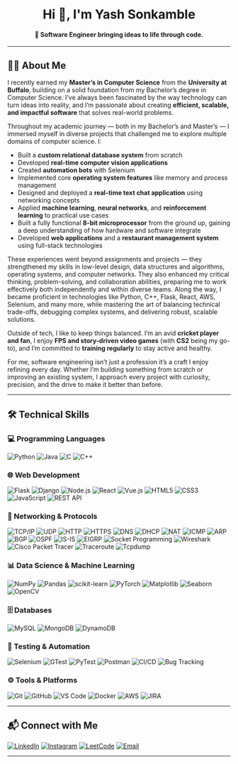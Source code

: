 <h1 align="center">Hi 👋, I'm Yash Sonkamble</h1>
<h4 align="center">🚀 Software Engineer bringing ideas to life through code.</h4>

---

## 🧑‍💻 About Me  

I recently earned my **Master’s in Computer Science** from the **University at Buffalo**, building on a solid foundation from my Bachelor’s degree in Computer Science. I’ve always been fascinated by the way technology can turn ideas into reality, and I’m passionate about creating **efficient, scalable, and impactful software** that solves real-world problems.  

Throughout my academic journey — both in my Bachelor’s and Master’s — I immersed myself in diverse projects that challenged me to explore multiple domains of computer science. I:  

- Built a **custom relational database system** from scratch  
- Developed **real-time computer vision applications**  
- Created **automation bots** with Selenium  
- Implemented core **operating system features** like memory and process management  
- Designed and deployed a **real-time text chat application** using networking concepts  
- Applied **machine learning**, **neural networks**, and **reinforcement learning** to practical use cases  
- Built a fully functional **8-bit microprocessor** from the ground up, gaining a deep understanding of how hardware and software integrate  
- Developed **web applications** and a **restaurant management system** using full-stack technologies  

These experiences went beyond assignments and projects — they strengthened my skills in low-level design, data structures and algorithms, operating systems, and computer networks. They also enhanced my critical thinking, problem-solving, and collaboration abilities, preparing me to work effectively both independently and within diverse teams. Along the way, I became proficient in technologies like Python, C++, Flask, React, AWS, Selenium, and many more, while mastering the art of balancing technical trade-offs, debugging complex systems, and delivering robust, scalable solutions.

Outside of tech, I like to keep things balanced. I’m an avid **cricket player and fan**, I enjoy **FPS and story-driven video games** (with **CS2** being my go-to), and I’m committed to **training regularly** to stay active and healthy.  

For me, software engineering isn’t just a profession it’s a craft I enjoy refining every day. Whether I’m building something from scratch or improving an existing system, I approach every project with curiosity, precision, and the drive to make it better than before.  

---

## 🛠 Technical Skills

### 💻 Programming Languages  
![Python](https://img.shields.io/badge/-Python-3776AB?style=flat&logo=python&logoColor=white)
![Java](https://img.shields.io/badge/-Java-007396?style=flat&logo=java&logoColor=white)
![C](https://img.shields.io/badge/-C-00599C?style=flat&logo=c&logoColor=white)
![C++](https://img.shields.io/badge/-C++-00599C?style=flat&logo=c%2B%2B&logoColor=white)

### 🌐 Web Development  
![Flask](https://img.shields.io/badge/-Flask-000000?style=flat&logo=flask&logoColor=white)
![Django](https://img.shields.io/badge/-Django-092E20?style=flat&logo=django&logoColor=white)
![Node.js](https://img.shields.io/badge/-Node.js-339933?style=flat&logo=node.js&logoColor=white)
![React](https://img.shields.io/badge/-React-61DAFB?style=flat&logo=react&logoColor=black)
![Vue.js](https://img.shields.io/badge/-Vue.js-4FC08D?style=flat&logo=vue.js&logoColor=white)
![HTML5](https://img.shields.io/badge/-HTML5-E34F26?style=flat&logo=html5&logoColor=white)
![CSS3](https://img.shields.io/badge/-CSS3-1572B6?style=flat&logo=css3&logoColor=white)
![JavaScript](https://img.shields.io/badge/-JavaScript-F7DF1E?style=flat&logo=javascript&logoColor=black)
![REST API](https://img.shields.io/badge/-REST%20API-02569B?style=flat)

### 📡 Networking & Protocols  
![TCP/IP](https://img.shields.io/badge/-TCP%2FIP-007ACC?style=flat&logo=internet-protocol&logoColor=white) 
![UDP](https://img.shields.io/badge/-UDP-0052CC?style=flat&logo=internet-protocol&logoColor=white) 
![HTTP](https://img.shields.io/badge/-HTTP-F57242?style=flat&logo=http&logoColor=white) 
![HTTPS](https://img.shields.io/badge/-HTTPS-4CAF50?style=flat&logo=https&logoColor=white) 
![DNS](https://img.shields.io/badge/-DNS-2196F3?style=flat) 
![DHCP](https://img.shields.io/badge/-DHCP-009688?style=flat) 
![NAT](https://img.shields.io/badge/-NAT-3F51B5?style=flat) 
![ICMP](https://img.shields.io/badge/-ICMP-673AB7?style=flat) 
![ARP](https://img.shields.io/badge/-ARP-FF5722?style=flat) 
![BGP](https://img.shields.io/badge/-BGP-3F51B5?style=flat) 
![OSPF](https://img.shields.io/badge/-OSPF-2196F3?style=flat) 
![IS-IS](https://img.shields.io/badge/-IS--IS-9C27B0?style=flat) 
![EIGRP](https://img.shields.io/badge/-EIGRP-673AB7?style=flat) 
![Socket Programming](https://img.shields.io/badge/-Socket_Programming-FF9800?style=flat) 
![Wireshark](https://img.shields.io/badge/-Wireshark-007ACC?style=flat&logo=wireshark&logoColor=white) 
![Cisco Packet Tracer](https://img.shields.io/badge/-Cisco_Packet_Tracer-00A8E8?style=flat&logo=cisco&logoColor=white) 
![Traceroute](https://img.shields.io/badge/-Traceroute-795548?style=flat) 
![Tcpdump](https://img.shields.io/badge/-Tcpdump-FF5722?style=flat)

### 📊 Data Science & Machine Learning  
![NumPy](https://img.shields.io/badge/-NumPy-013243?style=flat&logo=numpy&logoColor=white)
![Pandas](https://img.shields.io/badge/-Pandas-150458?style=flat&logo=pandas&logoColor=white)
![scikit-learn](https://img.shields.io/badge/-scikit--learn-F7931E?style=flat&logo=scikit-learn&logoColor=white)
![PyTorch](https://img.shields.io/badge/-PyTorch-EE4C2C?style=flat&logo=pytorch&logoColor=white)
![Matplotlib](https://img.shields.io/badge/-Matplotlib-11557C?style=flat)
![Seaborn](https://img.shields.io/badge/-Seaborn-5A9?style=flat)
![OpenCV](https://img.shields.io/badge/-OpenCV-5C3EE8?style=flat&logo=opencv&logoColor=white)

### 🗄 Databases  
![MySQL](https://img.shields.io/badge/-MySQL-4479A1?style=flat&logo=mysql&logoColor=white)
![MongoDB](https://img.shields.io/badge/-MongoDB-47A248?style=flat&logo=mongodb&logoColor=white)
![DynamoDB](https://img.shields.io/badge/-DynamoDB-4053D6?style=flat&logo=amazon-dynamodb&logoColor=white)

### 🧪 Testing & Automation  
![Selenium](https://img.shields.io/badge/-Selenium-43B02A?style=flat&logo=selenium&logoColor=white)
![GTest](https://img.shields.io/badge/-GTest-007396?style=flat)
![PyTest](https://img.shields.io/badge/-PyTest-0A9EDC?style=flat)
![Postman](https://img.shields.io/badge/-Postman-FF6C37?style=flat&logo=postman&logoColor=white)
![CI/CD](https://img.shields.io/badge/-CI%2FCD-4CAF50?style=flat) 
![Bug Tracking](https://img.shields.io/badge/-Bug_Tracking-FF5722?style=flat)

### ⚙ Tools & Platforms  
![Git](https://img.shields.io/badge/-Git-F05032?style=flat&logo=git&logoColor=white)
![GitHub](https://img.shields.io/badge/-GitHub-181717?style=flat&logo=github&logoColor=white)
![VS Code](https://img.shields.io/badge/-VS%20Code-007ACC?style=flat&logo=visual-studio-code&logoColor=white)
![Docker](https://img.shields.io/badge/-Docker-2496ED?style=flat&logo=docker&logoColor=white)
![AWS](https://img.shields.io/badge/-AWS-232F3E?style=flat&logo=amazon-aws&logoColor=white)
![JIRA](https://img.shields.io/badge/-JIRA-0052CC?style=flat&logo=jira&logoColor=white)

---

## 📬 Connect with Me  
[![LinkedIn](https://img.shields.io/badge/-LinkedIn-0A66C2?style=flat&logo=linkedin&logoColor=white)](https://www.linkedin.com/in/yash-sonkamble/)
[![Instagram](https://img.shields.io/badge/-Instagram-E4405F?style=flat&logo=instagram&logoColor=white)](https://www.instagram.com/_mrkira_/)
[![LeetCode](https://img.shields.io/badge/-LeetCode-FFA116?style=flat&logo=leetcode&logoColor=black)](https://leetcode.com/u/yashsonkamble/)
[![Email](https://img.shields.io/badge/-Email-D14836?style=flat&logo=gmail&logoColor=white)](mailto:yash.sonkamble2000@gmail.com)

---
